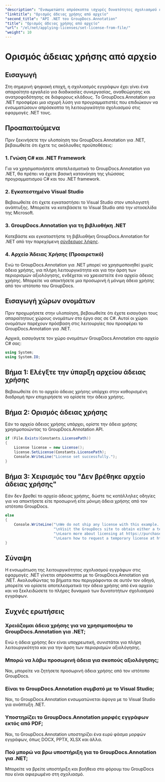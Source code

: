 ```yaml
---
"description": "Ενσωματώστε απρόσκοπτα ισχυρές δυνατότητες σχολιασμού εγγράφων στις εφαρμογές .NET με το GroupDocs.Annotation για .NET."
"linktitle": "Ορισμός άδειας χρήσης από αρχείο"
"second_title": "API .NET του GroupDocs.Annotation"
"title": "Ορισμός άδειας χρήσης από αρχείο"
"url": "/el/net/applying-licenses/set-license-from-file/"
"weight": 10
---
```


# Ορισμός άδειας χρήσης από αρχείο

## Εισαγωγή
Στη σημερινή ψηφιακή εποχή, η σχολιασμός εγγράφων έχει γίνει ένα απαραίτητο εργαλείο για διαδικασίες συνεργασίας, αναθεώρησης και ανατροφοδότησης σε διάφορους κλάδους. Το GroupDocs.Annotation για .NET προσφέρει μια ισχυρή λύση για προγραμματιστές που επιδιώκουν να ενσωματώσουν απρόσκοπτα τη λειτουργικότητα σχολιασμού στις εφαρμογές .NET τους.
## Προαπαιτούμενα
Πριν ξεκινήσετε την υλοποίηση του GroupDocs.Annotation για .NET, βεβαιωθείτε ότι έχετε τις ακόλουθες προϋποθέσεις:
### 1. Γνώση C# και .NET Framework
Για να χρησιμοποιήσετε αποτελεσματικά το GroupDocs.Annotation για .NET, θα πρέπει να έχετε βασική κατανόηση της γλώσσας προγραμματισμού C# και του .NET framework.
### 2. Εγκατεστημένο Visual Studio
Βεβαιωθείτε ότι έχετε εγκαταστήσει το Visual Studio στον υπολογιστή ανάπτυξης. Μπορείτε να κατεβάσετε το Visual Studio από την ιστοσελίδα της Microsoft.
### 3. GroupDocs.Annotation για τη βιβλιοθήκη .NET
Κατεβάστε και εγκαταστήστε τη βιβλιοθήκη GroupDocs.Annotation for .NET από την παρεχόμενη [σύνδεσμος λήψης](https://releases.groupdocs.com/annotation/net/).
### 4. Αρχείο Άδειας Χρήσης (Προαιρετικό)
Ενώ το GroupDocs.Annotation για .NET μπορεί να χρησιμοποιηθεί χωρίς άδεια χρήσης, για πλήρη λειτουργικότητα και για την άρση των περιορισμών αξιολόγησης, ενδέχεται να χρειαστείτε ένα αρχείο άδειας χρήσης. Μπορείτε να αποκτήσετε μια προσωρινή ή μόνιμη άδεια χρήσης από τον ιστότοπο του GroupDocs.

## Εισαγωγή χώρων ονομάτων
Πριν προχωρήσετε στην υλοποίηση, βεβαιωθείτε ότι έχετε εισαγάγει τους απαραίτητους χώρους ονομάτων στο έργο σας σε C#. Αυτοί οι χώροι ονομάτων παρέχουν πρόσβαση στις λειτουργίες που προσφέρει το GroupDocs.Annotation για .NET.

Αρχικά, εισαγάγετε τον χώρο ονομάτων GroupDocs.Annotation στο αρχείο C# σας:
```csharp
using System;
using System.IO;
```
## Βήμα 1: Ελέγξτε την ύπαρξη αρχείου άδειας χρήσης
Βεβαιωθείτε ότι το αρχείο άδειας χρήσης υπάρχει στην καθορισμένη διαδρομή πριν επιχειρήσετε να ορίσετε την άδεια χρήσης.
## Βήμα 2: Ορισμός άδειας χρήσης
Εάν το αρχείο άδειας χρήσης υπάρχει, ορίστε την άδεια χρήσης χρησιμοποιώντας το GroupDocs.Annotation API.
```csharp
if (File.Exists(Constants.LicensePath))
{
    License license = new License();
    license.SetLicense(Constants.LicensePath);
    Console.WriteLine("License set successfully.");
}
```
## Βήμα 3: Χειρισμός του "Δεν βρέθηκε αρχείο άδειας χρήσης"
Εάν δεν βρεθεί το αρχείο άδειας χρήσης, δώστε τις κατάλληλες οδηγίες για να αποκτήσετε είτε προσωρινή είτε μόνιμη άδεια χρήσης από τον ιστότοπο GroupDocs.
```csharp
else
{
    Console.WriteLine("\nWe do not ship any license with this example. " +
                      "\nVisit the GroupDocs site to obtain either a temporary or permanent license. " +
                      "\nLearn more about licensing at https://purchase.groupdocs.com/faqs/licensing.
                      "\nLearn how to request a temporary license at https://purchase.groupdocs.com/temporary-license.");
}
```

## Σύναψη
Η ενσωμάτωση της λειτουργικότητας σχολιασμού εγγράφων στις εφαρμογές .NET γίνεται απρόσκοπτα με το GroupDocs.Annotation για .NET. Ακολουθώντας τα βήματα που περιγράφονται σε αυτόν τον οδηγό, μπορείτε να ορίσετε αποτελεσματικά την άδεια χρήσης από ένα αρχείο και να ξεκλειδώσετε το πλήρες δυναμικό των δυνατοτήτων σχολιασμού εγγράφων.
## Συχνές ερωτήσεις
### Χρειάζομαι άδεια χρήσης για να χρησιμοποιήσω το GroupDocs.Annotation για .NET;
Ενώ η άδεια χρήσης δεν είναι υποχρεωτική, συνιστάται για πλήρη λειτουργικότητα και για την άρση των περιορισμών αξιολόγησης.
### Μπορώ να λάβω προσωρινή άδεια για σκοπούς αξιολόγησης;
Ναι, μπορείτε να ζητήσετε προσωρινή άδεια χρήσης από τον ιστότοπο GroupDocs.
### Είναι το GroupDocs.Annotation συμβατό με το Visual Studio;
Ναι, το GroupDocs.Annotation ενσωματώνεται άψογα με το Visual Studio για ανάπτυξη .NET.
### Υποστηρίζει το GroupDocs.Annotation μορφές εγγράφων εκτός από PDF;
Ναι, το GroupDocs.Annotation υποστηρίζει ένα ευρύ φάσμα μορφών εγγράφων, όπως DOCX, PPTX, XLSX και άλλα.
### Πού μπορώ να βρω υποστήριξη για το GroupDocs.Annotation για .NET;
Μπορείτε να βρείτε υποστήριξη και βοήθεια στο φόρουμ του GroupDocs που είναι αφιερωμένο στη σχολιασμό.